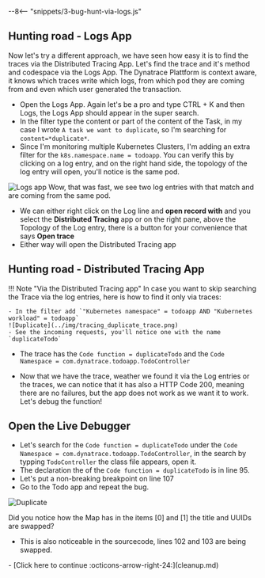 --8<-- "snippets/3-bug-hunt-via-logs.js"

## Hunting road - Logs App
Now let's try a different approach, we have seen how easy it is to find the traces via the Distributed Tracing App. Let's find the trace and it's method and codespace via the Logs App. The Dynatrace Plattform is context aware, it knows which traces write which logs, from which pod they are coming from and even which user generated the transaction. 

- Open the Logs App. Again let's be a pro and type CTRL + K and then Logs, the Logs App should appear in the super search.
- In the filter type the content or part of the content of the Task, in my case I wrote `A task we want to duplicate`, so I'm searching for `content=*duplicate*`.
- Since I'm monitoring multiple Kubernetes Clusters, I'm adding an extra filter for the `k8s.namespace.name = todoapp`. You can verify this by clicking on a log entry, and on the right hand side, the topology of the log entry will open, you'll notice is the same pod.


![Logs app](../img/logs_app.png)
Wow, that was fast, we see two log entries with that match and are coming from the same pod. 

- We can either right click on the Log line and **open record with** and you select the **Distributed Tracing** app or on the right pane, above the Topology of the Log entry, there is a button for your convenience that says **Open trace**
- Either way will open the Distributed Tracing app


## Hunting road - Distributed Tracing App 

!!! Note "Via the Distributed Tracing app"
    In case you want to skip searching the Trace via the log entries, here is how to find it only via traces:

    - In the filter add `"Kubernetes namespace" = todoapp AND "Kubernetes workload" = todoapp`
    ![Duplicate](../img/tracing_duplicate_trace.png)
    - See the incoming requests, you'll notice one with the name `duplicateTodo`

- The trace has the `Code function = duplicateTodo` and the `Code Namespace = com.dynatrace.todoapp.TodoController`

- Now that we have the trace, weather we found it via the Log entries or the traces, we can notice that it has also a HTTP Code 200, meaning there are no failures, but the app does not work as we want it to work. Let's debug the function!

## Open the Live Debugger

- Let's search for the `Code function = duplicateTodo` under the `Code Namespace = com.dynatrace.todoapp.TodoController`, in the search by typping `TodoController` the class file appears, open it.
- The declaration the of the `Code function = duplicateTodo` is in line 95.
- Let's put a non-breaking breakpoint on line 107
- Go to the Todo app and repeat the bug.

![Duplicate](../img/duplicate_record.png)

Did you notice how the Map has in the items [0] and [1] the title and UUIDs are swapped?

- This is also noticeable in the sourcecode, lines 102 and 103 are being swapped.

<!-- 
TODO: Things to add/fix

- IAM policies image
- IAM policies text
- Integrate with Version Control / https://docs.dynatrace.com/docs/observe/applications-and-microservices/developer-observability/offering-capabilities/additional-settings#integrate-with-your-version-control
    Patch Kubernetes Yaml UseCase
- IDE Integration
    (Change to Sprint/DEV)
- Push images to own repository
-->

<div class="grid cards" markdown>
- [Click here to continue :octicons-arrow-right-24:](cleanup.md)
</div>
